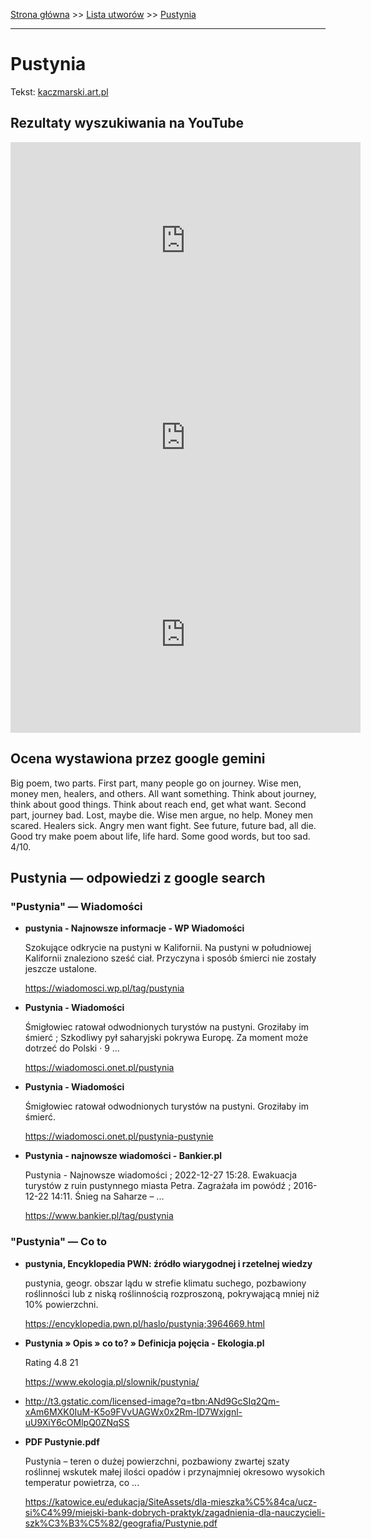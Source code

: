 [Strona główna](../index.md) >> [Lista utworów](../list.md) >> [Pustynia](501.md)

---

# Pustynia

Tekst: [kaczmarski.art.pl](https://www.kaczmarski.art.pl/tworczosc/wiersze/pustynia/)

## Rezultaty wyszukiwania na YouTube

<iframe width="560" height="315" src="https://www.youtube.com/embed/gSSyob0izi8?si=IdontcarewhotheIRSsendsImnotpayingtaxes" title="YouTube video player" frameborder="0" allow="accelerometer; autoplay; clipboard-write; encrypted-media; gyroscope; picture-in-picture; web-share" referrerpolicy="strict-origin-when-cross-origin" allowfullscreen></iframe>

<iframe width="560" height="315" src="https://www.youtube.com/embed/NTNcxGVgn9I?si=IdontcarewhotheIRSsendsImnotpayingtaxes" title="YouTube video player" frameborder="0" allow="accelerometer; autoplay; clipboard-write; encrypted-media; gyroscope; picture-in-picture; web-share" referrerpolicy="strict-origin-when-cross-origin" allowfullscreen></iframe>

<iframe width="560" height="315" src="https://www.youtube.com/embed/zN5C0SCeTVc?si=IdontcarewhotheIRSsendsImnotpayingtaxes" title="YouTube video player" frameborder="0" allow="accelerometer; autoplay; clipboard-write; encrypted-media; gyroscope; picture-in-picture; web-share" referrerpolicy="strict-origin-when-cross-origin" allowfullscreen></iframe>

## Ocena wystawiona przez google gemini

Big poem, two parts. First part, many people go on journey. Wise men, money men, healers, and others. All want something. Think about journey, think about good things. Think about reach end, get what want. Second part, journey bad. Lost, maybe die. Wise men argue, no help. Money men scared. Healers sick. Angry men want fight. See future, future bad, all die. Good try make poem about life, life hard. Some good words, but too sad. 4/10.


## Pustynia — odpowiedzi z google search

### "Pustynia" — Wiadomości

- **pustynia - Najnowsze informacje - WP Wiadomości**

    Szokujące odkrycie na pustyni w Kalifornii. Na pustyni w południowej Kalifornii znaleziono sześć ciał. Przyczyna i sposób śmierci nie zostały jeszcze ustalone. 

   <https://wiadomosci.wp.pl/tag/pustynia>
- **Pustynia - Wiadomości**

    Śmigłowiec ratował odwodnionych turystów na pustyni. Groziłaby im śmierć ; Szkodliwy pył saharyjski pokrywa Europę. Za moment może dotrzeć do Polski · 9 ... 

   <https://wiadomosci.onet.pl/pustynia>
- **Pustynia - Wiadomości**

    Śmigłowiec ratował odwodnionych turystów na pustyni. Groziłaby im śmierć. 

   <https://wiadomosci.onet.pl/pustynia-pustynie>
- **Pustynia - najnowsze wiadomości - Bankier.pl**

    Pustynia - Najnowsze wiadomości ; 2022-12-27 15:28. Ewakuacja turystów z ruin pustynnego miasta Petra. Zagrażała im powódź ; 2016-12-22 14:11. Śnieg na Saharze – ... 

   <https://www.bankier.pl/tag/pustynia>

### "Pustynia" — Co to

- **pustynia, Encyklopedia PWN: źródło wiarygodnej i rzetelnej wiedzy**

    pustynia, geogr. obszar lądu w strefie klimatu suchego, pozbawiony roślinności lub z niską roślinnością rozproszoną, pokrywającą mniej niż 10% powierzchni. 

   <https://encyklopedia.pwn.pl/haslo/pustynia;3964669.html>
- **Pustynia » Opis » co to? » Definicja pojęcia - Ekologia.pl**

    Rating   4.8  21   

   <https://www.ekologia.pl/slownik/pustynia/>
- <http://t3.gstatic.com/licensed-image?q=tbn:ANd9GcSIq2Qm-xAm6MXK0IuM-K5o9FVvUAGWx0x2Rm-lD7Wxjgnl-uU9XiY6cOMlpQ0ZNqSS>
- **PDF Pustynie.pdf**

    Pustynia – teren o dużej powierzchni, pozbawiony zwartej szaty roślinnej wskutek małej ilości opadów i przynajmniej okresowo wysokich temperatur powietrza, co ... 

   <https://katowice.eu/edukacja/SiteAssets/dla-mieszka%C5%84ca/ucz-si%C4%99/miejski-bank-dobrych-praktyk/zagadnienia-dla-nauczycieli-szk%C3%B3%C5%82/geografia/Pustynie.pdf>

